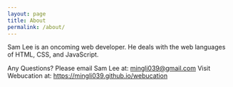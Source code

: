 ```yaml
---
layout: page
title: About
permalink: /about/
---
```


Sam Lee is an oncoming web developer. He deals with the web languages of HTML, CSS, and JavaScript.

Any Questions? Please email Sam Lee at: mingli039@gmail.com
Visit Webucation at: https://mingli039.github.io/webucation
